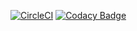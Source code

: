 [![CircleCI](https://circleci.com/gh/luis08a/Lab07-video-rental-.svg?style=svg)](https://circleci.com/gh/luis08a/Lab07-video-rental-)
[![Codacy Badge](https://api.codacy.com/project/badge/Grade/33f0a9175c534b6ba6795e73ce900f56)](https://www.codacy.com/app/luis08a/Lab07-video-rental-?utm_source=github.com&amp;utm_medium=referral&amp;utm_content=luis08a/Lab07-video-rental-&amp;utm_campaign=Badge_Grade)